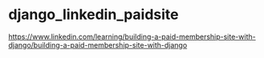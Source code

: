 # django_linkedin_paidsite
https://www.linkedin.com/learning/building-a-paid-membership-site-with-django/building-a-paid-membership-site-with-django

